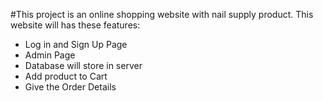 #This project is an online shopping website with nail supply product. 
This website will has these features:
- Log in and Sign Up Page
- Admin Page
- Database will store in server
- Add product to Cart
- Give the Order Details 
